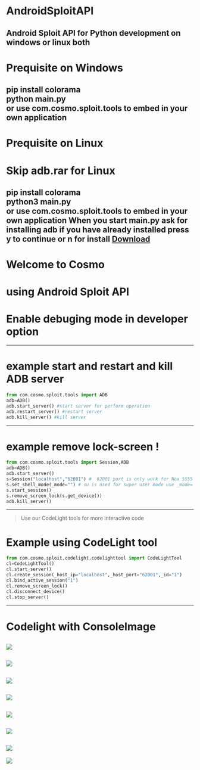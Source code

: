 # AndroidSploitAPI
Android Sploit API for Python development on windows or linux both
---
# Prequisite on Windows

pip install colorama<br>
python main.py<br>
or use com.cosmo.sploit.tools to embed in your own application
---
# Prequisite on Linux
# Skip adb.rar for Linux
pip install colorama<br>
python3 main.py<br>
or use com.cosmo.sploit.tools to embed in your own application
When you start main.py ask for installing adb if you have already installed press y to continue or n for install
<a href="https://github.com/sonuaryan7644/AndroidSploitAPI.git"> Download</a>
---
# Welcome to Cosmo
# using Android Sploit API
# Enable debuging mode in developer option
---
# example start and restart and kill ADB server
```python
from com.cosmo.sploit.tools import ADB
adb=ADB()
adb.start_server() #start server for perform operation
adb.restart_server() #restart server
adb.kill_server() #kill server
```
---
# example remove lock-screen !
```python
from com.cosmo.sploit.tools import Session,ADB
adb=ADB()
adb.start_server()
s=Session("localhost","62001") #  62001 port is only work for Nox 5555 for android devices and enter IP address
s.set_shell_mode(_mode="") # su is used for super user mode use _mode='su' on super user supported device or emulater
s.start_session()
s.remove_screen_lock(s.get_device()) 
adb.kill_server()
```
---
> Use our CodeLight tools for more interactive code
# Example using CodeLight tool
```python
from com.cosmo.sploit.codelight.codelighttool import CodeLightTool
cl=CodeLightTool()
cl.start_server()
cl.create_session(_host_ip="localhost",_host_port="62001",_id="1")
cl.bind_active_session("1")
cl.remove_screen_lock()
cl.disconnect_device()
cl.stop_server()
```
---
# Codelight with ConsoleImage
![](images/codelight.PNG)
---
![](images/Brain.PNG)
---
![](images/FullScreenSwip.PNG)
---
![](images/Guitar.PNG)
---
![](images/WA.PNG)
---
![](images/Whale.PNG)
---
![](images/Whatsapp.PNG)
---
![](images/skull.PNG)
